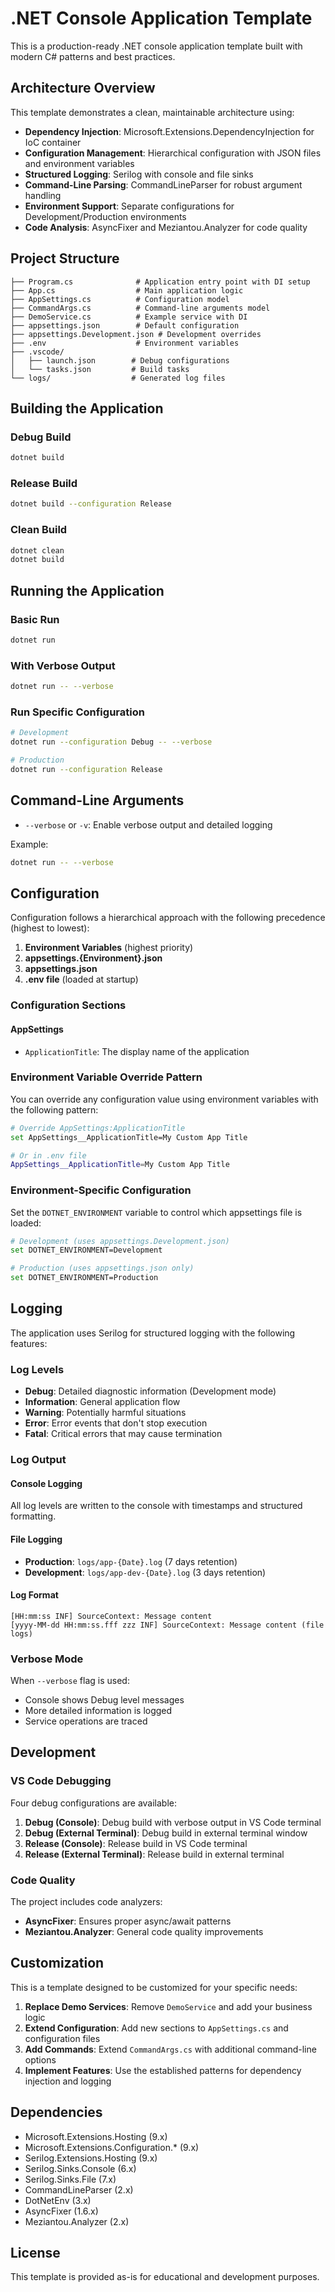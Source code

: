 # .NET Console Application Template

This is a production-ready .NET console application template built with modern C# patterns and best practices.

## Architecture Overview

This template demonstrates a clean, maintainable architecture using:

- **Dependency Injection**: Microsoft.Extensions.DependencyInjection for IoC container
- **Configuration Management**: Hierarchical configuration with JSON files and environment variables
- **Structured Logging**: Serilog with console and file sinks
- **Command-Line Parsing**: CommandLineParser for robust argument handling
- **Environment Support**: Separate configurations for Development/Production environments
- **Code Analysis**: AsyncFixer and Meziantou.Analyzer for code quality

## Project Structure

```
├── Program.cs              # Application entry point with DI setup
├── App.cs                  # Main application logic
├── AppSettings.cs          # Configuration model
├── CommandArgs.cs          # Command-line arguments model
├── DemoService.cs          # Example service with DI
├── appsettings.json        # Default configuration
├── appsettings.Development.json # Development overrides
├── .env                    # Environment variables
├── .vscode/
│   ├── launch.json        # Debug configurations
│   └── tasks.json         # Build tasks
└── logs/                  # Generated log files
```

## Building the Application

### Debug Build
```bash
dotnet build
```

### Release Build
```bash
dotnet build --configuration Release
```

### Clean Build
```bash
dotnet clean
dotnet build
```

## Running the Application

### Basic Run
```bash
dotnet run
```

### With Verbose Output
```bash
dotnet run -- --verbose
```

### Run Specific Configuration
```bash
# Development
dotnet run --configuration Debug -- --verbose

# Production
dotnet run --configuration Release
```

## Command-Line Arguments

- `--verbose` or `-v`: Enable verbose output and detailed logging

Example:
```bash
dotnet run -- --verbose
```

## Configuration

Configuration follows a hierarchical approach with the following precedence (highest to lowest):

1. **Environment Variables** (highest priority)
2. **appsettings.{Environment}.json**
3. **appsettings.json**
4. **.env file** (loaded at startup)

### Configuration Sections

#### AppSettings
- `ApplicationTitle`: The display name of the application

### Environment Variable Override Pattern

You can override any configuration value using environment variables with the following pattern:

```bash
# Override AppSettings:ApplicationTitle
set AppSettings__ApplicationTitle=My Custom App Title

# Or in .env file
AppSettings__ApplicationTitle=My Custom App Title
```

### Environment-Specific Configuration

Set the `DOTNET_ENVIRONMENT` variable to control which appsettings file is loaded:

```bash
# Development (uses appsettings.Development.json)
set DOTNET_ENVIRONMENT=Development

# Production (uses appsettings.json only)
set DOTNET_ENVIRONMENT=Production
```

## Logging

The application uses Serilog for structured logging with the following features:

### Log Levels
- **Debug**: Detailed diagnostic information (Development mode)
- **Information**: General application flow
- **Warning**: Potentially harmful situations
- **Error**: Error events that don't stop execution
- **Fatal**: Critical errors that may cause termination

### Log Output

#### Console Logging
All log levels are written to the console with timestamps and structured formatting.

#### File Logging
- **Production**: `logs/app-{Date}.log` (7 days retention)
- **Development**: `logs/app-dev-{Date}.log` (3 days retention)

#### Log Format
```
[HH:mm:ss INF] SourceContext: Message content
[yyyy-MM-dd HH:mm:ss.fff zzz INF] SourceContext: Message content (file logs)
```

### Verbose Mode
When `--verbose` flag is used:
- Console shows Debug level messages
- More detailed information is logged
- Service operations are traced

## Development

### VS Code Debugging

Four debug configurations are available:

1. **Debug (Console)**: Debug build with verbose output in VS Code terminal
2. **Debug (External Terminal)**: Debug build in external terminal window
3. **Release (Console)**: Release build in VS Code terminal
4. **Release (External Terminal)**: Release build in external terminal

### Code Quality

The project includes code analyzers:

- **AsyncFixer**: Ensures proper async/await patterns
- **Meziantou.Analyzer**: General code quality improvements

## Customization

This is a template designed to be customized for your specific needs:

1. **Replace Demo Services**: Remove `DemoService` and add your business logic
2. **Extend Configuration**: Add new sections to `AppSettings.cs` and configuration files
3. **Add Commands**: Extend `CommandArgs.cs` with additional command-line options
4. **Implement Features**: Use the established patterns for dependency injection and logging

## Dependencies

- Microsoft.Extensions.Hosting (9.x)
- Microsoft.Extensions.Configuration.* (9.x)
- Serilog.Extensions.Hosting (9.x)
- Serilog.Sinks.Console (6.x)
- Serilog.Sinks.File (7.x)
- CommandLineParser (2.x)
- DotNetEnv (3.x)
- AsyncFixer (1.6.x)
- Meziantou.Analyzer (2.x)

## License

This template is provided as-is for educational and development purposes.
